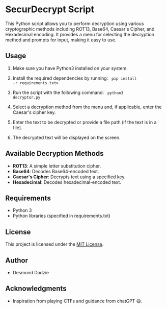 # SecurDecrypt Script

This Python script allows you to perform decryption using various cryptographic methods including ROT13, Base64, Caesar's Cipher, and Hexadecimal encoding. It provides a menu for selecting the decryption method and prompts for input, making it easy to use.

## Usage

1. Make sure you have Python3 installed on your system.

2. Install the required dependencies by running:
   <code> pip install -r requirements.txt> </code>

3. Run the script with the following command:
   <code> python3 decryptor.py </code>

4. Select a decryption method from the menu and, if applicable, enter the Caesar's cipher key.

5. Enter the text to be decrypted or provide a file path (if the text is in a file).

6. The decrypted text will be displayed on the screen.

## Available Decryption Methods

- **ROT13**: A simple letter substitution cipher.
- **Base64**: Decodes Base64-encoded text.
- **Caesar's Cipher**: Decrypts text using a specified key.
- **Hexadecimal**: Decodes hexadecimal-encoded text.

## Requirements

- Python 3
- Python libraries (specified in requirements.txt)

## License

This project is licensed under the [MIT License](LICENSE.md).

## Author

- Desmond Dadzie

## Acknowledgments

- Inspiration from playing CTFs and guidance from chatGPT 😃.

